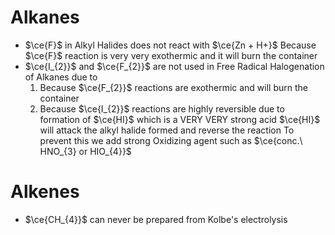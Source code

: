 # Alkanes
- $\ce{F}$ in Alkyl Halides does not react with $\ce{Zn + H+}$
	  Because $\ce{F}$ reaction is very very exothermic and it will burn the container
- $\ce{I_{2}}$ and $\ce{F_{2}}$ are not used in Free Radical Halogenation of Alkanes due to 
	 1. Because $\ce{F_{2}}$ reactions are exothermic and will burn the container
	 2. Because $\ce{I_{2}}$ reactions are highly reversible due to formation of $\ce{HI}$ which is a VERY VERY strong acid
		 $\ce{HI}$ will attack the alkyl halide formed and reverse the reaction
		 To prevent this we add strong Oxidizing agent such as $\ce{conc.\ HNO_{3} or HIO_{4}}$
# Alkenes
- $\ce{CH_{4}}$ can never be prepared from Kolbe's electrolysis

	
